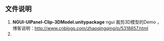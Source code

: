 ## 文件说明
1. **NGUI-UIPanel-Clip-3DModel.unitypackage** ngui 裁剪3D模型的Demo ，博客说明：http://www.cnblogs.com/zhaoqingqing/p/5318857.html
2. ​